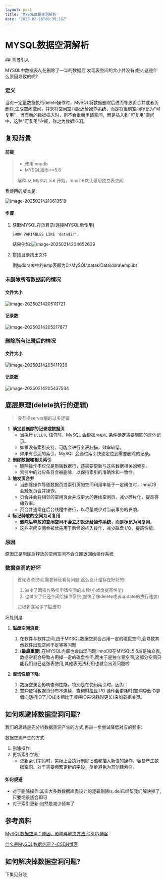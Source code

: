 ```yaml
---
layout: post
title: 'MYSQL数据空洞解析'
date: "2025-02-16T00:39:28Z"
---
```

MYSQL数据空洞解析
===========

\## 背景引入

MYSQL中数据表A,在删除了一半的数据后,发现表空间的大小并没有减少,这是什么原因导致的呢?

### 定义

当对一定量数据执行delete操作时，MySQL将数据删除后进而导致页合并或者页删除,生成空闲空间，并未将空闲空间返还给操作系统，而是将当前空间标记为"可复用"，当有新的数据插入时，则不会重新申请空间，而是插入到"可复用"空间中，这种"可复用"空间，称之为数据空洞。

复现背景
----

#### 前提

> *   使用innodb
> *   MYSQL版本>=5.6
> 
> 解释:从 MySQL 5.6 开始，InnoDB默认采用独立表空间

我使用的版本是:

![image-20250214210613519](https://img2023.cnblogs.com/blog/3112489/202502/3112489-20250215225434216-16798573.png)

#### 步骤

1.  获取MYSQL存放目录(连接MYSQL后使用)
    
        SHOW VARIABLES LIKE 'datadir';
        
    
    结果例如:![image-20250214204652639](https://img2023.cnblogs.com/blog/3112489/202502/3112489-20250215225433874-1340706937.png)
    
2.  拼接目录找出文件
    
    例如dora库中的emp表即为D:\\MySQL\\datas\\Data\\dora\\emp.ibt
    

### 未删除所有数据前的情况

#### 文件大小

![image-20250214205111721](https://img2023.cnblogs.com/blog/3112489/202502/3112489-20250215225433550-204426154.png)

#### 记录数

![image-20250214205217877](https://img2023.cnblogs.com/blog/3112489/202502/3112489-20250215225432880-510442179.png)

### 删除所有记录后的情况

#### 文件大小

![image-20250214205411936](https://img2023.cnblogs.com/blog/3112489/202502/3112489-20250215225432481-744108315.png)

#### 记录数

![image-20250214205437534](https://img2023.cnblogs.com/blog/3112489/202502/3112489-20250215225431777-51178800.png)

底层原理(delete执行的逻辑)
-----------------

> 没有提server层的过多逻辑

1.  **确定要删除的记录或数据页**
    *   当执行 `DELETE` 语句时，MySQL 会根据 `WHERE` 条件确定需要删除的具体记录。
    *   如果没有索引支持，可能会进行全表扫描，效率较低。
    *   如果有合适的索引，MySQL 会通过索引快速定位到需要删除的记录。
2.  **删除数据和相关索引**
    *   删除操作不仅仅是删除数据行，还需要更新与这些数据相关的索引。
    *   索引中的对应条目会被删除，以保持索引的准确性和一致性。
3.  **触发页合并**
    *   当删除操作导致数据页或索引页的空间利用率低于一定阈值时，InnoDB 会触发页合并操作。
    *   页合并会将相邻的空闲页合并成更大的连续空闲页，减少碎片化，提高存储效率。
    *   页合并通常在后台线程中进行，以尽量减少对当前事务的影响。
4.  **标记释放的空间为可复用**
    *   **删除后释放的空闲空间不会立即返还给操作系统，而是标记为可复用**。
    *   这些空闲空间会被优先用于后续的插入操作，减少磁盘 I/O，提高性能。

### 原因

原因正是删除后释放的空闲空间不会立即返回给操作系统

### 数据空洞的好坏

> 首先必须说明,需要辩证看待问题,这么设计是存在好处的:
> 
> 1.  减少了跟操作系统申请空间的次数(小幅度提高性能)
> 2.  也减少了归还空间给操作系统(加快了像delete或者update的执行速度)
> 
> 归根到底减少了磁盘IO

坏处则是:

1.  **磁盘空间浪费**:
    
    1.  在软件与软件之间,由于MYSQL数据空洞会占用一定的磁盘空间,会导致其他软件出现空间不足等等问题
    2.  (**最最重要**),在MYSQL内部也会出现问题:innoDB在MYSQL5.6后是独立表,数据空洞会导致占用掉一定的磁盘空间,而由于是独立表空间,这部分空间只能我们自己这张表使用,其他表无法利用也就会出现问题啦
2.  **查询性能下降**:
    
    1.  数据空洞会影响查询性能，特别是在使用索引时。因为：
    2.  空洞使得数据页分布不连续，查询时磁盘 I/O 操作会更耗时(空洞导致IO更偏向随机IO了,IO成本相比于顺序IO来说耗时更长)来加载相关页。

如何规避掉数据空洞问题?
------------

我们的思路是先分析数据空洞产生的方式,再进一步尝试降低对应的频率:

数据空洞产生的方式:

1.  删除操作
2.  更新索引字段
    *   更新索引字段时，实际上会执行删除旧值和插入新值的操作，容易产生数据空洞。对于需要频繁更新的字段，尽量避免为其创建索引。

#### 如何规避

*   对于删除操作:其实大多数数据库表设计的逻辑删除is\_del已经帮我们解决掉了,只要场景适合即可
*   对于索引更新:自然是减少频率了

参考资料
----

[MySQL数据空洞：原因、影响与解决方法-CSDN博客](https://blog.csdn.net/alfiy/article/details/131739960)

[什么是MySQL数据空洞？-CSDN博客](https://blog.csdn.net/wtopps/article/details/115425862)

如何解决掉数据空洞问题?
------------

下集见分晓